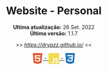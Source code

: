 <div align='center'>
    <h1>Website - Personal</h1>
</div>

<div align='center'>
    <p><strong>Ultima atualização:</strong> 26 Set. 2022<br><strong>Última versão:</strong> 1.1.7</p>
    <p>>> <a target='_blank' href='https://drypzz.github.io/'><i>https://drypzz.github.io/</i></a> <<</p>
</div>

<div align='center'>
    <a target='_blank' href='https://github.com/drypzz/'>
        <div dir='auto'>
            <img align='center' src='https://raw.githubusercontent.com/devicons/devicon/master/icons/html5/html5-plain.svg' width='30' alt='html5'>
            -
            <img align='center' src='https://raw.githubusercontent.com/devicons/devicon/master/icons/javascript/javascript-plain.svg' width='30' alt='js'>
            -
            <img align='center' src='https://raw.githubusercontent.com/devicons/devicon/master/icons/css3/css3-plain.svg' width='30' alt='css3'>
        </div>
    </a>
</div>
